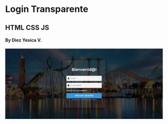 # Login Transparente

## HTML CSS JS

#### By Diez Yesica V.

<td> <img src="https://github.com/shudiez/Login_Transparente/blob/main/img/Login_transparente.jpg?raw=true width="400px" /> </td>
